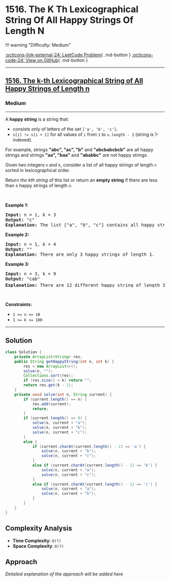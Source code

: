 # 1516. The K Th Lexicographical String Of All Happy Strings Of Length N

!!! warning "Difficulty: Medium"

[:octicons-link-external-24: LeetCode Problem](https://leetcode.com/problems/the-k-th-lexicographical-string-of-all-happy-strings-of-length-n/){ .md-button }
[:octicons-code-24: View on GitHub](https://github.com/RAJ8664/Leetcode/tree/master/1516-the-k-th-lexicographical-string-of-all-happy-strings-of-length-n){ .md-button }

---

<h2><a href="https://leetcode.com/problems/the-k-th-lexicographical-string-of-all-happy-strings-of-length-n">1516. The k-th Lexicographical String of All Happy Strings of Length n</a></h2><h3>Medium</h3><hr><p>A <strong>happy string</strong> is a string that:</p>

<ul>
	<li>consists only of letters of the set <code>[&#39;a&#39;, &#39;b&#39;, &#39;c&#39;]</code>.</li>
	<li><code>s[i] != s[i + 1]</code> for all values of <code>i</code> from <code>1</code> to <code>s.length - 1</code> (string is 1-indexed).</li>
</ul>

<p>For example, strings <strong>&quot;abc&quot;, &quot;ac&quot;, &quot;b&quot;</strong> and <strong>&quot;abcbabcbcb&quot;</strong> are all happy strings and strings <strong>&quot;aa&quot;, &quot;baa&quot;</strong> and <strong>&quot;ababbc&quot;</strong> are not happy strings.</p>

<p>Given two integers <code>n</code> and <code>k</code>, consider a list of all happy strings of length <code>n</code> sorted in lexicographical order.</p>

<p>Return <em>the kth string</em> of this list or return an <strong>empty string</strong> if there are less than <code>k</code> happy strings of length <code>n</code>.</p>

<p>&nbsp;</p>
<p><strong class="example">Example 1:</strong></p>

<pre>
<strong>Input:</strong> n = 1, k = 3
<strong>Output:</strong> &quot;c&quot;
<strong>Explanation:</strong> The list [&quot;a&quot;, &quot;b&quot;, &quot;c&quot;] contains all happy strings of length 1. The third string is &quot;c&quot;.
</pre>

<p><strong class="example">Example 2:</strong></p>

<pre>
<strong>Input:</strong> n = 1, k = 4
<strong>Output:</strong> &quot;&quot;
<strong>Explanation:</strong> There are only 3 happy strings of length 1.
</pre>

<p><strong class="example">Example 3:</strong></p>

<pre>
<strong>Input:</strong> n = 3, k = 9
<strong>Output:</strong> &quot;cab&quot;
<strong>Explanation:</strong> There are 12 different happy string of length 3 [&quot;aba&quot;, &quot;abc&quot;, &quot;aca&quot;, &quot;acb&quot;, &quot;bab&quot;, &quot;bac&quot;, &quot;bca&quot;, &quot;bcb&quot;, &quot;cab&quot;, &quot;cac&quot;, &quot;cba&quot;, &quot;cbc&quot;]. You will find the 9<sup>th</sup> string = &quot;cab&quot;
</pre>

<p>&nbsp;</p>
<p><strong>Constraints:</strong></p>

<ul>
	<li><code>1 &lt;= n &lt;= 10</code></li>
	<li><code>1 &lt;= k &lt;= 100</code></li>
</ul>


---

## Solution

```java
class Solution {
    private ArrayList<String> res;
    public String getHappyString(int n, int k) {
        res = new ArrayList<>();
        solve(n, "");
        Collections.sort(res);
        if (res.size() < k) return "";
        return res.get(k - 1);
    }
    private void solve(int n, String current) {
        if (current.length() == n) {
            res.add(current);
            return;
        }
        if (current.length() == 0) {
            solve(n, current + "a");
            solve(n, current + "b");
            solve(n, current + "c");
        }
        else {
            if (current.charAt(current.length() - 1) == 'a') {
                solve(n, current + "b");
                solve(n, current + "c");
            }
            else if (current.charAt(current.length() - 1) == 'b') {
                solve(n, current + "a");
                solve(n, current + "c");
            }
            else if (current.charAt(current.length() - 1) == 'c') {
                solve(n, current + "a");
                solve(n, current + "b");
            }
        }
    }
}
```

## Complexity Analysis

- **Time Complexity**: `O(?)`
- **Space Complexity**: `O(?)`

## Approach

*Detailed explanation of the approach will be added here*

